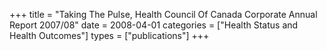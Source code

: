 +++
title = "Taking The Pulse, Health Council Of Canada Corporate Annual Report 2007/08"
date = 2008-04-01
categories = ["Health Status and Health Outcomes"]
types = ["publications"]
+++
